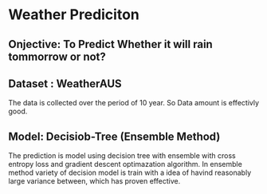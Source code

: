 # Weather Prediciton 

## Onjective: To Predict Whether it will rain tommorrow or not?

## Dataset : WeatherAUS
The data is collected over the period of 10 year.
So Data amount is effectivly good.

## Model: Decisiob-Tree (Ensemble Method)
The prediction is model using decision tree with ensemble with cross entropy loss and gradient descent optimazation algorithm.
In ensemble method variety of decision model is train with a idea of havind reasonably large variance between, which has proven effective.

